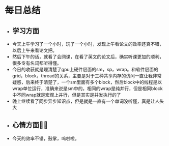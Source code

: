 # 每日总结
* ## 学习方面
* 今天上午学习了一个小时，玩了一个小时，发现上午看论文的效率还真不错，以后上午来看论文把。
* 然后下午的话，就看了会网课，在看了英文的论文后，确实听课更加的顺利，很多专有名词都听得懂。
* 今日的收获就是理清楚了gpu上硬件层面的sm，sp，wrap。和软件层面的grid，block，thread的关系，主要是对于三种共享内存的访问一直让我非常疑惑，后来终于清楚了，一个sm里面有多个block，然后block中的线程是以wrap单位运行，准确来说是sm中的，相同的wrap是纯并行，但是相同block中不同wrap就是宏观上并行，但是其实是并发执行的了
* 晚上继续看了同步异步知识点，但是就是一直有一个单词没听懂，真是让人头大
* ## 心情方面😮‍💨
* 今天的效率不错，鼓掌，呜啦啦。